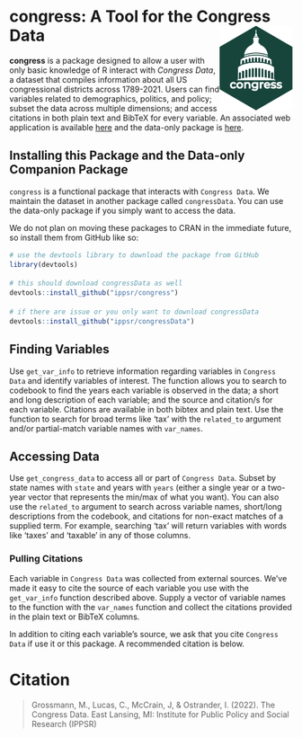 
<!-- README.md is generated from README.Rmd. Please edit that file -->

# congress: A Tool for the Congress Data <img src="figures/congress.png" height="150" align="right"/>

**congress** is a package designed to allow a user with only basic
knowledge of R interact with *Congress Data*, a dataset that compiles
information about all US congressional districts across 1789-2021. Users
can find variables related to demographics, politics, and policy; subset
the data across multiple dimensions; and access citations in both plain
text and BibTeX for every variable. An associated web application is
available [here](https://congress.ippsr.msu.edu/congress/) and the
data-only package is [here](https://github.com/IPPSR/congressData).

## Installing this Package and the Data-only Companion Package

`congress` is a functional package that interacts with `Congress Data`.
We maintain the dataset in another package called `congressData`. You
can use the data-only package if you simply want to access the data.

We do not plan on moving these packages to CRAN in the immediate future,
so install them from GitHub like so:

``` r
# use the devtools library to download the package from GitHub
library(devtools)

# this should download congressData as well
devtools::install_github("ippsr/congress")

# if there are issue or you only want to download congressData
devtools::install_github("ippsr/congressData")
```

## Finding Variables

Use `get_var_info` to retrieve information regarding variables in
`Congress Data` and identify variables of interest. The function allows
you to search to codebook to find the years each variable is observed in
the data; a short and long description of each variable; and the source
and citation/s for each variable. Citations are available in both bibtex
and plain text. Use the function to search for broad terms like ‘tax’
with the `related_to` argument and/or partial-match variable names with
`var_names`.

## Accessing Data

Use `get_congress_data` to access all or part of `Congress Data`. Subset
by state names with `state` and years with `years` (either a single year
or a two-year vector that represents the min/max of what you want). You
can also use the `related_to` argument to search across variable names,
short/long descriptions from the codebook, and citations for non-exact
matches of a supplied term. For example, searching ‘tax’ will return
variables with words like ‘taxes’ and ‘taxable’ in any of those columns.

### Pulling Citations

Each variable in `Congress Data` was collected from external sources.
We’ve made it easy to cite the source of each variable you use with the
`get_var_info` function described above. Supply a vector of variable
names to the function with the `var_names` function and collect the
citations provided in the plain text or BibTeX columns.

In addition to citing each variable’s source, we ask that you cite
`Congress Data` if use it or this package. A recommended citation is
below.

# Citation

> Grossmann, M., Lucas, C., McCrain, J, & Ostrander, I. (2022). The
> Congress Data. East Lansing, MI: Institute for Public Policy and
> Social Research (IPPSR)
